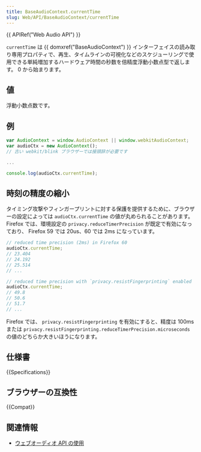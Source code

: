 ```yaml
---
title: BaseAudioContext.currentTime
slug: Web/API/BaseAudioContext/currentTime
---
```


{{ APIRef("Web Audio API") }}

`currentTime` は {{ domxref("BaseAudioContext") }} インターフェイスの読み取り専用プロパティで、再生、タイムラインの可視化などのスケジューリングで使用できる単純増加するハードウェア時間の秒数を倍精度浮動小数点型で返します。 0 から始まります。

## 値

浮動小数点数です。

## 例

```js
var AudioContext = window.AudioContext || window.webkitAudioContext;
var audioCtx = new AudioContext();
// 古い webkit/blink ブラウザーでは接頭辞が必要です

...

console.log(audioCtx.currentTime);
```

## 時刻の精度の縮小

タイミング攻撃やフィンガープリントに対する保護を提供するために、ブラウザーの設定によっては `audioCtx.currentTime` の値が丸められることがあります。
Firefox では、環境設定の `privacy.reduceTimerPrecision` が既定で有効になっており、 Firefox 59 では 20us、60 では 2ms になっています。

```js
// reduced time precision (2ms) in Firefox 60
audioCtx.currentTime;
// 23.404
// 24.192
// 25.514
// ...

// reduced time precision with `privacy.resistFingerprinting` enabled
audioCtx.currentTime;
// 49.8
// 50.6
// 51.7
// ...
```

Firefox では、 `privacy.resistFingerprinting` を有効にすると、精度は 100ms または `privacy.resistFingerprinting.reduceTimerPrecision.microseconds` の値のどちらか大きいほうになります。

## 仕様書

{{Specifications}}

## ブラウザーの互換性

{{Compat}}

## 関連情報

- [ウェブオーディオ API の使用](/ja/docs/Web/API/Web_Audio_API/Using_Web_Audio_API)

